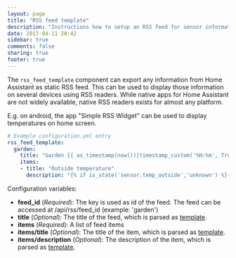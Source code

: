 ```yaml
---
layout: page
title: "RSS feed template"
description: "Instructions how to setup an RSS feed for sensor information and other."
date: 2017-04-11 20:42
sidebar: true
comments: false
sharing: true
footer: true
---
```


The `rss_feed_template` component can export any information from Home Assistant as static RSS feed. This can be used to display those information on several devices using RSS readers. While native apps for Home Assistant are not widely available, native RSS readers exists for almost any platform.

E.g. on android, the app "Simple RSS Widget" can be used to display temperatures on home screen.


```yaml
# Example configuration.yml entry
rss_feed_template:
  garden:
    title: "Garden {{ as_timestamp(now())|timestamp_custom('%H:%m', True) }}"
    items:
    - title: "Outside temperature"
      description: "{% if is_state('sensor.temp_outside','unknown') %}---{% else %}{{states.sensor.temp_outside.state}} °C{% endif %}"
```

Configuration variables:

- **feed_id** (*Required*): The key is used as id of the feed. The feed can be accessed at /api/rss/feed_id (example: 'garden')
- **title** (*Optional*): The title of the feed, which is parsed as [template](/topics/templating/).
- **items** (*Required*): A list of feed items
- **items/title** (*Optional*): The title of the item, which is parsed as [template](/topics/templating/).
- **items/description** (*Optional*): The description of the item, which is parsed as [template](/topics/templating/).
